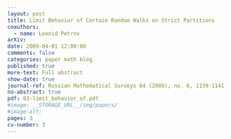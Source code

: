 ```yaml
---
layout: post
title: Limit Behavior of Certain Random Walks on Strict Partitions
coauthors:
  - name: Leonid Petrov
arXiv:
date: 2009-04-01 12:00:00
comments: false
categories: paper math blog
published: true
more-text: Full abstract
show-date: true
journal-ref: Russian Mathematical Surveys 64 (2009), no. 6, 1139-1141
no-abstract: true
pdf: 03-limit_behavior_of.pdf
#image: __STORAGE_URL__/img/papers/
#image-alt:
pages: 3
cv-number: 3
---
```

